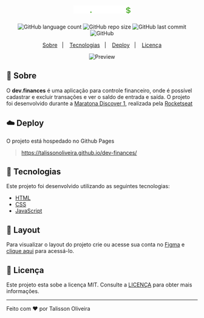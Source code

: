 <h1 align="center">
  <img width="150px" src="./assets/logo.svg" alt="Dev Finances" />
</h1>

<p align="center">
<img alt="GitHub language count" src="https://img.shields.io/github/languages/count/TalissonOliveira/dev-finances?style=flat-square">

<img alt="GitHub repo size" src="https://img.shields.io/github/repo-size/TalissonOliveira/dev-finances?style=flat-square">

<img alt="GitHub last commit" src="https://img.shields.io/github/last-commit/TalissonOliveira/dev-finances?style=flat-square">

<img alt="GitHub" src="https://img.shields.io/github/license/TalissonOliveira/dev-finances?style=flat-square">
</p>

<p align="center">
    <a href="#book-sobre">Sobre</a>&nbsp;&nbsp;&nbsp;|&nbsp;&nbsp;&nbsp;
    <a href="#rocket-tecnologias">Tecnologias</a>&nbsp;&nbsp;&nbsp;|&nbsp;&nbsp;&nbsp;
    <a href="#cloud-deploy">Deploy</a>&nbsp;&nbsp;&nbsp;|&nbsp;&nbsp;&nbsp;
    <a href="#memo-licença">Licença</a>
</p>

<p align="center">
    <img alt="Preview" src="https://ik.imagekit.io/imagens/devfinances_zskB8y-Nz.gif">
</p>

## :book: Sobre
O **dev.finances** é uma aplicação para controle financeiro, onde é possível cadastrar e excluir transações e ver o saldo de entrada e saída. O projeto foi desenvolvido durante a [Maratona Discover 1](https://maratonadiscover.rocketseat.com.br/), realizada pela [Rocketseat](https://www.rocketseat.com.br/)

## :cloud: Deploy
O projeto está hospedado no Github Pages
> https://talissonoliveira.github.io/dev-finances/

## :rocket: Tecnologias
Este projeto foi desenvolvido utilizando as seguintes tecnologias:

- [HTML]()
- [CSS]()
- [JavaScript]()

## :bookmark: Layout
Para visualizar o layout do projeto crie ou acesse sua conta no [Figma](https://figma.com) e [clique aqui](https://www.figma.com/file/7Vu9DzUaCZIV4nibzkjgB4/dev.finance%24-Maratona-Discover) para acessá-lo.

## :memo: Licença
Este projeto esta sobe a licença MIT. Consulte a [LICENÇA](https://github.com/TalissonOliveira/dev-finances/blob/master/LICENSE) para obter mais informações.

---

Feito com :heart: por Talisson Oliveira
